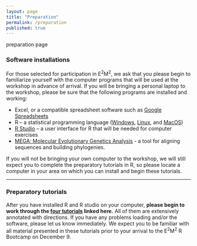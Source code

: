 ```yaml
---
layout: page
title: "Preparation"
permalink: /preparation
published: true
---
```

preparation page

<!--
Congratulations on your selection for E<sup>2</sup>M<sup>2</sup>!

Please familiarize yourself with the preparation materials below in order to prepare for the upcoming workshop.
-->
### Software installations

For those selected for participation in E<sup>2</sup>M<sup>2</sup>, we ask that you please begin to familiarize yourself with the computer programs that will be used at the workshop in advance of arrival. If you will be bringing a personal laptop to the workshop, please be sure that the following programs are installed and working:

* Excel, or a compatible spreadsheet software such as [Google Spreadsheets](https://docs.google.com/spreadsheets/u/0/)
* R – a statistical programming language ([Windows](https://cran.r-project.org/bin/windows/base/), [Linux](https://cran.r-project.org/bin/linux/), and [MacOS](https://cran.r-project.org/bin/macosx/))
* [R Studio](https://www.rstudio.com/products/rstudio/download/) – a user interface for R that will be needed for computer exercises
* [MEGA: Molecular Evolutionary Genetics Analysis](https://www.megasoftware.net/) - a tool for aligning sequences and building phylogenies.

If you will not be bringing your own computer to the workshop, we will still expect you to complete the preparatory tutorials in R, so please locate a computer in your area on which you can install and begin these tutorials.

---

### Preparatory tutorials

After you have installed R and R studio on your computer, **please begin to work through the [four tutorials](https://coding4conservation.org/assets/tutorials/R_tutorials.zip) linked here.** All of them are extensively annotated with directions. If you have any problems loading and/or the software, please let us know immediately. We expect you to be familiar with all material presented in these tutorials prior to your arrival to the E<sup>2</sup>M<sup>2</sup> R Bootcamp on December 9.
<!--
### Preparatory assignment

In addition to the above tutorials, we ask that you prepare **one powerpoint slide** (saved in PDF format) summarizing your research prior to your arrival to E<sup>2</sup>M<sup>2</sup>. Please be prepared to present your slide to the rest of the class in a short, 2-minute oral presentation at Centre ValBio on Sunday, December 11, 2022.

You may summarize recent, completed research that forms the basis for ongoing work, or you may give an overview of a new project that’s in development. You can present the subject of your application abstract if you desire, or you can choose a new topic you would like to develop during the workshop.

We recommend including 1-2 visual aids (e.g. figures or diagrams) that will help you explain key aspects of the research. Please keep the text on your slide to a minimum. Do not attempt to explain all of the details of your project – stick to the essentials and keep it simple. You will be kept to time.

**We ask that you please submit the PDF version of your slide [here](https://airtable.com/shrSK0HeD6HUKembm) by midnight on Thursday, December 8 in advance of arrival to the workshop.**

Please use the following naming convention upon submission: "E2M2_2022_Prep_Slide_LastName_FirstName.pdf"

### Food, accommodation, and weather

All meals and lodging during the workshop will be provided, beginning with lunch on Monday, December 10 (please eat breakfast prior to arrival) and ending with lunch on Saturday, December 17 (you will be responsible for your own dinner the evening after return to Tana). With the exception of lunch during both transit journeys, all meals will take place at [Centre ValBio](https://www.stonybrook.edu/commcms/centre-valbio/). Additionally, lunch, snacks, and coffee will be provided at our optional R Bootcamp on Friday, December 9 and at our optional final closing session from 2-4:30pm on Thursday, January 5, 2023. Both events will be held at [Institut Pasteur de Madagascar](https://www.pasteur.mg/) (IPM) in Antananarivo. 

Our workshop takes place at the onset of the rainy season in Madagascar’s summer. As such, it will be hot and humid in Ranomafana, so please pack accordingly. While most of our workshop will take place in the CVB conference room, some of our sessions will involve hiking outside. Please bring bug-repellent clothing (long sleeves and pants), hiking shoes, and rain gear. Each participant should also bring a backpack, a water bottle, and a headlamp or flashlight to take on the trail.
-->
